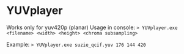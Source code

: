 # YUVplayer
Works only for yuv420p (planar)
Usage in console:
`> YUVplayer.exe <filename> <width> <height> <chroma subsampling>`

Example:
`> YUVplayer.exe suzie_qcif.yuv 176 144 420`
